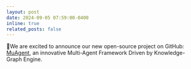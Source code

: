 ```yaml
---
layout: post
date: 2024-09-05 07:59:00-0400
inline: true
related_posts: false
---
```


🎉We are excited to announce our new open-source project on GitHub: [MuAgent](https://github.com/codefuse-ai/CodeFuse-muAgent), an innovative Multi-Agent Framework Driven by Knowledge-Graph Engine.

